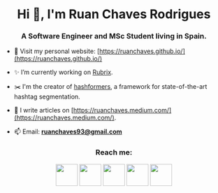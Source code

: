 <h1 align="center">Hi 👋, I'm Ruan Chaves Rodrigues</h1>
<h3 align="center">A Software Engineer and MSc Student living in Spain.</h3>

- 📄 Visit my personal website: [https://ruanchaves.github.io/](https://ruanchaves.github.io/)

- ✨ I’m currently working on [Rubrix](https://github.com/recognai/rubrix).

- ✂️ I'm the creator of [hashformers](https://github.com/ruanchaves/hashformers), a framework for state-of-the-art hashtag segmentation.

- 📝 I write articles on [https://ruanchaves.medium.com/](https://ruanchaves.medium.com/).

- 📫 Email: **ruanchaves93@gmail.com**

<h3 align="center">Reach me: </h3>

<p align="center" >
  <a href="https://twitter.com/ruanchaves93"><img src="https://camo.githubusercontent.com/35b0b8bfbd8840f35607fb56ad0a139047fd5d6e09ceb060c5c6f0a5abd1044c/68747470733a2f2f6564656e742e6769746875622e696f2f537570657254696e7949636f6e732f696d616765732f7376672f747769747465722e737667" width="50" /></a>
  <a href="https://www.linkedin.com/in/ruanchaves"><img src="https://camo.githubusercontent.com/c8a9c5b414cd812ad6a97a46c29af67239ddaeae08c41724ff7d945fb4c047e5/68747470733a2f2f6564656e742e6769746875622e696f2f537570657254696e7949636f6e732f696d616765732f7376672f6c696e6b6564696e2e737667" width="50" /></a>
  <a href="mailto://ruanchaves93@gmail.com"><img src="https://camo.githubusercontent.com/a6d8a862aecb6411e963408e9b3c7666ab357cdfecc14a3a13645eb489688cc8/68747470733a2f2f6564656e742e6769746875622e696f2f537570657254696e7949636f6e732f696d616765732f7376672f676d61696c5f6f6c642e737667" width="50" /></a>
  <a href="https://github.com/ruanchaves"><img src="https://camo.githubusercontent.com/4133dc1cd4511d4a292b84ce10e52e4ed92569fb2a8165381c9c47be5edc2796/68747470733a2f2f6564656e742e6769746875622e696f2f537570657254696e7949636f6e732f696d616765732f706e672f6769746875622e706e67" width="50" /></a>
  <a href="https://scholar.google.com/citations?view_op=list_works&hl=en&hl=en&user=3JDK8KEAAAAJ"><img src="https://camo.githubusercontent.com/65ca529d83a419dfbd79954c683f2f928b3e7147433bbfa71f0ddf6824fbe01b/68747470733a2f2f6564656e742e6769746875622e696f2f537570657254696e7949636f6e732f696d616765732f7376672f676f6f676c655f7363686f6c61722e737667" width="50" /></a>
</p>
